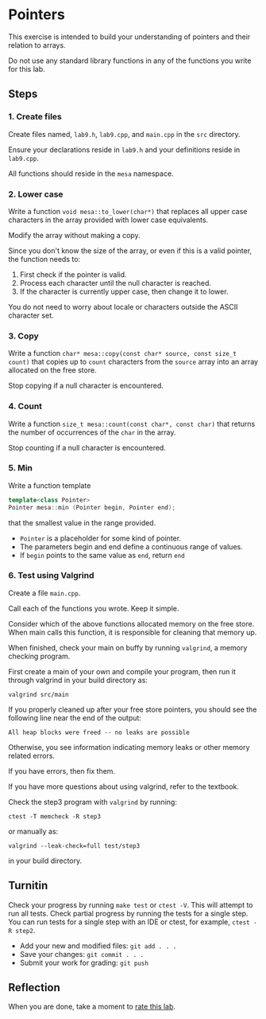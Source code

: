 # Pointers
This exercise is intended to build your understanding of pointers and their relation to arrays.

Do not use any standard library functions in any of the functions you write for this lab.

## Steps

### 1. Create files
Create files named, `lab9.h`, `lab9.cpp`, and `main.cpp`
in the `src` directory.

Ensure your declarations reside in `lab9.h` and
your definitions reside in `lab9.cpp`.

All functions should reside in the `mesa` namespace.

### 2. Lower case
Write a function 
`void mesa::to_lower(char*)` that replaces all upper case
characters in the array provided with lower case equivalents.

Modify the array without making a copy.

Since you don't know the size of the array,
or even if this is a valid pointer, the function needs to:

1. First check if the pointer is valid.
2. Process each character until the null character is reached.
3. If the character is currently upper case, then change it to lower.

You do not need to worry about locale or
characters outside the ASCII character set.

### 3. Copy
Write a function 
`char* mesa::copy(const char* source, const size_t count)`
that copies up to `count` characters from the `source` array
into an array allocated on the free store.

Stop copying if a null character is encountered.

### 4. Count
Write a function
`size_t mesa::count(const char*, const char)`
that returns
the number of occurrences of the `char` in the array.

Stop counting if a null character is encountered.

### 5. Min
Write a function template
```cpp
template<class Pointer>
Pointer mesa::min (Pointer begin, Pointer end);
```

that the smallest value in the range provided.

- `Pointer` is a placeholder for some kind of pointer.
- The parameters begin and end define a continuous
range of values.
- If `begin` points to the same value as `end`, return `end`

### 6. Test using Valgrind
Create a file `main.cpp`.

Call each of the functions you wrote.
Keep it simple.

Consider which of the above functions allocated memory
on the free store.
When main calls this function, it is responsible for
cleaning that memory up.

When finished, 
check your main on buffy by running `valgrind`,
a memory checking program.

First create a main of your own and compile your program, 
then run it through valgrind in your build directory as:

```
valgrind src/main
```

If you properly cleaned up after your free store pointers,
you should see the following line near the end of the output:

```
All heap blocks were freed -- no leaks are possible
```

Otherwise,
you see information indicating memory leaks or other memory related errors.

If you have errors, then fix them.

If you have more questions about using valgrind,
refer to the textbook.

Check the step3 program with `valgrind` by running:

```
ctest -T memcheck -R step3
```

or manually as:

```
valgrind --leak-check=full test/step3
```

in your build directory.


## Turnitin
Check your progress by running `make test` or `ctest -V`.
This will attempt to run all tests.
Check partial progress by running the tests for a single step.
You can run tests for a single step with an IDE or ctest,
for example, `ctest -R step2`.

- Add your new and modified files: `git add . . . `
- Save your changes: `git commit . . . `
- Submit your work for grading: `git push`

## Reflection
When you are done, take a moment to 
[rate this lab](https://forms.gle/uKK4U8rwvALgJqKC7).

